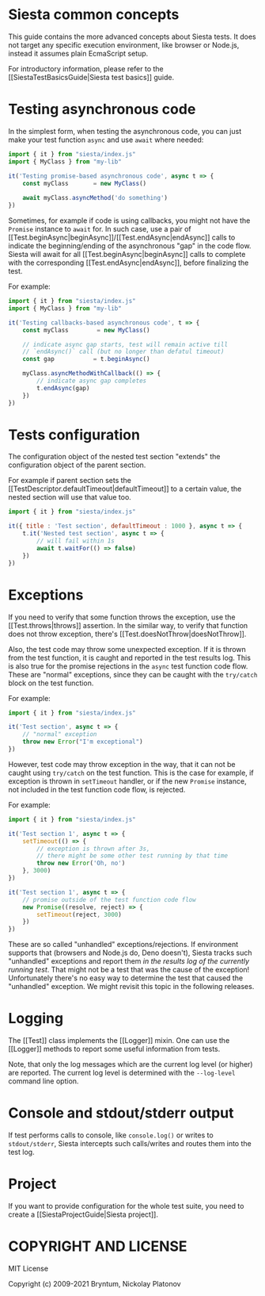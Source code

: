 Siesta common concepts
======================

This guide contains the more advanced concepts about Siesta tests. It does not target any specific execution environment, like browser or Node.js, instead it assumes plain EcmaScript setup.

For introductory information, please refer to the [[SiestaTestBasicsGuide|Siesta test basics]] guide.

Testing asynchronous code
===================

In the simplest form, when testing the asynchronous code, you can just make your test function `async` and use `await` where needed:

```javascript
import { it } from "siesta/index.js"
import { MyClass } from "my-lib"

it('Testing promise-based asynchronous code', async t => {
    const myClass       = new MyClass()
    
    await myClass.asyncMethod('do something')
})
```

Sometimes, for example if code is using callbacks, you might not have the `Promise` instance to `await` for. In such case, use a pair of
[[Test.beginAsync|beginAsync]]/[[Test.endAsync|endAsync]] calls to indicate the beginning/ending of the asynchronous "gap" in the code flow.
Siesta will await for all [[Test.beginAsync|beginAsync]] calls to complete with the corresponding [[Test.endAsync|endAsync]], before finalizing the test.

For example:
```javascript
import { it } from "siesta/index.js"
import { MyClass } from "my-lib"

it('Testing callbacks-based asynchronous code', t => {
    const myClass        = new MyClass()

    // indicate async gap starts, test will remain active till
    // `endAsync()` call (but no longer than defatul timeout)
    const gap           = t.beginAsync()

    myClass.asyncMethodWithCallback(() => {
        // indicate async gap completes
        t.endAsync(gap)
    })
})
```


Tests configuration
===================

The configuration object of the nested test section "extends" the configuration object of the parent section. 

For example if parent section sets the [[TestDescriptor.defaultTimeout|defaultTimeout]] to a certain value, the nested section 
will use that value too.

```javascript
import { it } from "siesta/index.js"

it({ title : 'Test section', defaultTimeout : 1000 }, async t => {
    t.it('Nested test section', async t => {
        // will fail within 1s
        await t.waitFor(() => false)
    })
})
```

Exceptions
==========

If you need to verify that some function throws the exception, use the [[Test.throws|throws]] assertion.
In the similar way, to verify that function does not throw exception, there's [[Test.doesNotThrow|doesNotThrow]]. 

Also, the test code may throw some unexpected exception. If it is thrown from the test function, it is caught 
and reported in the test results log. This is also true for the promise rejections in the `async` test function 
code flow. These are "normal" exceptions, since they can be caught with the `try/catch` block on the test function.

For example:
```javascript
import { it } from "siesta/index.js"

it('Test section', async t => {
    // "normal" exception
    throw new Error("I'm exceptional")
})
```

However, test code may throw exception in the way, that it can not be caught using `try/catch` on the test function.
This is the case for example, if exception is thrown in `setTimeout` handler, or if the new `Promise` instance,
not included in the test function code flow, is rejected.

For example:
```javascript
import { it } from "siesta/index.js"

it('Test section 1', async t => {
    setTimeout(() => {
        // exception is thrown after 3s, 
        // there might be some other test running by that time
        throw new Error('Oh, no')
    }, 3000)
})

it('Test section 1', async t => {
    // promise outside of the test function code flow
    new Promise((resolve, reject) => {
        setTimeout(reject, 3000)
    })
})
```

These are so called "unhandled" exceptions/rejections. If environment supports that (browsers and Node.js do, Deno doesn't), 
Siesta tracks such "unhandled" exceptions and report them *in the results log of the currently running test*. 
That might not be a test that was the cause of the exception! Unfortunately there's no easy way to determine
the test that caused the "unhandled" exception. We might revisit this topic in the following releases.


Logging
=======

The [[Test]] class implements the [[Logger]] mixin. One can use the [[Logger]] methods to report some useful information from tests.

Note, that only the log messages which are the current log level (or higher) are reported. The current log level is determined with the
`--log-level` command line option.


Console and stdout/stderr output
================================

If test performs calls to console, like `console.log()` or writes to `stdout/stderr`, Siesta intercepts such calls/writes
and routes them into the test log. 


Project
========

If you want to provide configuration for the whole test suite, you need to create a [[SiestaProjectGuide|Siesta project]].


COPYRIGHT AND LICENSE
=================

MIT License

Copyright (c) 2009-2021 Bryntum, Nickolay Platonov
